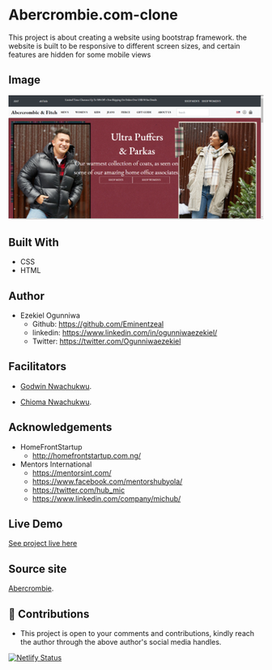 # Abercrombie.com-clone

This project is about creating a website using bootstrap framework. the website is built to be responsive to different screen sizes, and certain features are hidden for some mobile views

## Image
![landing page.](landing.png "This is the welcome interface")

## Built With
* CSS
* HTML

## Author
* Ezekiel Ogunniwa
  * Github: https://github.com/Eminentzeal
  * linkedin: https://www.linkedin.com/in/ogunniwaezekiel/
  * Twitter: https://twitter.com/Ogunniwaezekiel

## Facilitators
* [Godwin Nwachukwu](https://github.com/Gnwin).

* [Chioma Nwachukwu](https://github.com/Chiomy).

## Acknowledgements
* HomeFrontStartup
  * http://homefrontstartup.com.ng/
* Mentors International
  * https://mentorsint.com/
  * https://www.facebook.com/mentorshubyola/
  * https://twitter.com/hub_mic
  * https://www.linkedin.com/company/michub/

## Live Demo
  [See project live here](https://eminentezekiel-abercrombie-clone.netlify.app/)

## Source site
  [Abercrombie](https://www.abercrombie.com).


## 🤝 Contributions
  * This project is open to your comments and contributions, kindly reach the author through the above author's social media handles.

  [![Netlify Status](https://api.netlify.com/api/v1/badges/0baefe61-df75-4875-8d55-39d37ee42928/deploy-status)](https://app.netlify.com/sites/eminentezekiel-abercrombie-clone/deploys)